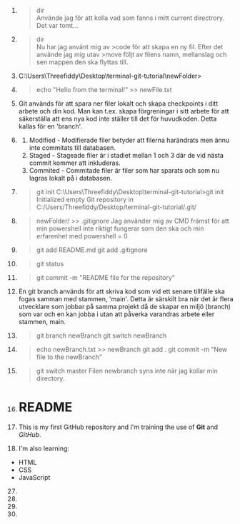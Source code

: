 1. >dir     
    Använde jag för att kolla vad som fanns i mitt current directrory. Det var tomt...
5. >dir     
    Nu har jag använt mig av >code för att skapa en ny fil. Efter det använde jag mig utav >move följt av filens namn, mellanslag och sen mappen den ska flyttas till. 
6.  > 
    C:\Users\Threefiddy\Desktop\terminal-git-tutorial\newFolder>
7. >echo 
    "Hello from the terminal!" >> newFile.txt 
9. >
    Git används för att spara ner filer lokalt och skapa checkpoints i ditt arbete och din kod. Man kan t.ex. skapa förgreningar i sitt arbete för att säkerställa att ens nya kod inte ställer till det för huvudkoden. Detta kallas för en 'branch'.
10. >
    1. Modified - Modifierade filer betyder att filerna harändrats men ännu inte commitats till databasen.
    2. Staged - Stageade filer är i stadiet mellan 1 och 3 där de vid nästa commit kommer att inkluderas.
    3. Commited - Commitade filer är filer som har sparats och som nu lagras lokalt på i databasen.
12. >git init
    C:\Users\Threefiddy\Desktop\terminal-git-tutorial>git init
    Initialized empty Git repository in C:/Users/Threefiddy/Desktop/terminal-git-tutorial/.git/
13. >newFolder/ >> .gitignore 
    Jag använder mig av CMD främst för att min powershell inte riktigt fungerar som den ska och min erfarenhet med powershell = 0
14. >git add README.md 
    >git add .gitignore
15. >git status
16. >git commit -m "README file for the repository"
17. >
    En git branch används för att skriva kod som vid ett senare tillfälle ska fogas samman med stammen, 'main'. Detta är särskilt bra när det är flera utvecklare som jobbar på samma projekt då de skapar en miljö (branch) som var och en kan jobba i utan att påverka varandras arbete eller stammen, main.
18. >git branch newBranch 
    >git switch newBranch
19. >echo newBranch.txt >> newBranch
    >git add .
    >git commit -m "New file to the newBranch"
20. >git switch master 
    Filen newbranch syns inte när jag kollar min directory.

21. # README
22. This is my first GitHub repository and I'm training the use of **Git** and *GitHub*.
24. I'm also learning:
- HTML
- CSS
- JavaScript
27.
28.
29.
30.
